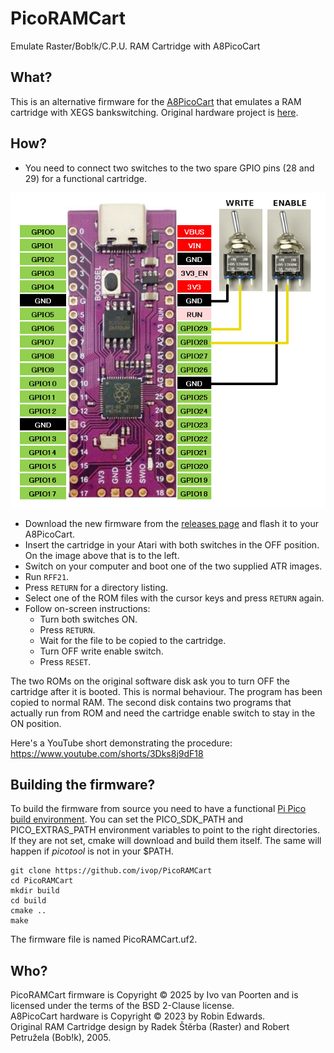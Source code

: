 # PicoRAMCart
Emulate Raster/Bob!k/C.P.U. RAM Cartridge with A8PicoCart

## What?

This is an alternative firmware for the [A8PicoCart](https://github.com/robinhedwards/A8PicoCart)
that emulates a RAM cartridge with XEGS bankswitching.
Original hardware project is [here](http://raster.infos.cz/atari/hw/ramcart/ramcart.htm).

## How?

* You need to connect two switches to the two spare GPIO pins (28 and 29) for a functional cartridge.

![](PicoRAMCart.png)

* Download the new firmware from the [releases page](https://github.com/ivop/PicoRAMCart/releases) and flash it to your A8PicoCart.
* Insert the cartridge in your Atari with both switches in the OFF position. On the image above that is to the left.
* Switch on your computer and boot one of the two supplied ATR images.
* Run ```RFF21```.
* Press ```RETURN``` for a directory listing.
* Select one of the ROM files with the cursor keys and press ```RETURN``` again.
* Follow on-screen instructions:
  * Turn both switches ON.
  * Press ```RETURN```.
  * Wait for the file to be copied to the cartridge.
  * Turn OFF write enable switch.
  * Press ```RESET```.

The two ROMs on the original software disk ask you to turn OFF the cartridge after it is booted. This is normal behaviour. The program has been copied to normal RAM.
The second disk contains two programs that actually run from ROM and need the cartridge enable switch to stay in the ON position.

Here's a YouTube short demonstrating the procedure: https://www.youtube.com/shorts/3Dks8j9dF18

## Building the firmware?

To build the firmware from source you need to have a functional [Pi Pico build environment](https://datasheets.raspberrypi.com/pico/getting-started-with-pico.pdf).
You can set the PICO_SDK_PATH and PICO_EXTRAS_PATH environment variables to point to the right directories.
If they are not set, cmake will download and build them itself. The same will happen if _picotool_ is not in your $PATH.

```
git clone https://github.com/ivop/PicoRAMCart
cd PicoRAMCart
mkdir build
cd build
cmake ..
make
```

The firmware file is named PicoRAMCart.uf2.

## Who?

PicoRAMCart firmware is Copyright © 2025 by Ivo van Poorten and is licensed under the terms of the BSD 2-Clause license.  
A8PicoCart hardware is Copyright © 2023 by Robin Edwards.  
Original RAM Cartridge design by Radek Štěrba (Raster) and Robert Petružela (Bob!k), 2005.
